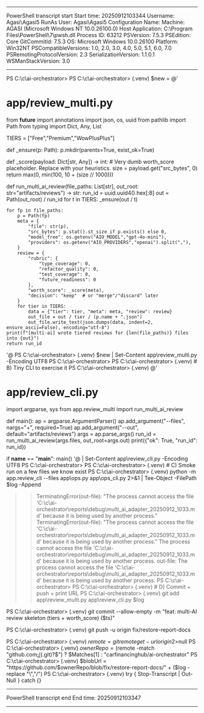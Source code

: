 **********************
PowerShell transcript start
Start time: 20250912103344
Username: Agasi\Agasi5
RunAs User: Agasi\Agasi5
Configuration Name: 
Machine: AGASI (Microsoft Windows NT 10.0.26100.0)
Host Application: C:\Program Files\PowerShell\7\pwsh.dll
Process ID: 63212
PSVersion: 7.5.3
PSEdition: Core
GitCommitId: 7.5.3
OS: Microsoft Windows 10.0.26100
Platform: Win32NT
PSCompatibleVersions: 1.0, 2.0, 3.0, 4.0, 5.0, 5.1, 6.0, 7.0
PSRemotingProtocolVersion: 2.3
SerializationVersion: 1.1.0.1
WSManStackVersion: 3.0
**********************
PS C:\c\ai-orchestrator>
PS C:\c\ai-orchestrator>
(.venv) $new = @'
# app/review_multi.py
from __future__ import annotations
import json, os, uuid
from pathlib import Path
from typing import Dict, Any, List

TIERS = ["Free","Premium","WowPlusPlus"]

def _ensure(p: Path): p.mkdir(parents=True, exist_ok=True)

def _score(payload: Dict[str, Any]) -> int:
    # Very dumb worth_score placeholder. Replace with your heuristics.
    size = payload.get("src_bytes", 0)
    return max(0, min(100, 10 + (size // 1000)))

def run_multi_ai_review(file_paths: List[str], out_root: str="artifacts/reviews") -> str:
    run_id = uuid.uuid4().hex[:8]
    out = Path(out_root) / run_id
    for t in TIERS:
        _ensure(out / t)

    for fp in file_paths:
        p = Path(fp)
        meta = {
            "file": str(p),
            "src_bytes": p.stat().st_size if p.exists() else 0,
            "model_free": os.getenv("AIO_MODEL","gpt-4o-mini"),
            "providers": os.getenv("AIO_PROVIDERS","openai").split(","),
        }
        review = {
            "rubric": {
                "type_coverage": 0,
                "refactor_quality": 0,
                "test_coverage": 0,
                "future_readiness": 0
            },
            "worth_score": _score(meta),
            "decision": "keep"  # or "merge"/"discard" later
        }
        for tier in TIERS:
            data = {"tier": tier, "meta": meta, "review": review}
            out_file = out / tier / (p.name + ".json")
            out_file.write_text(json.dumps(data, indent=2, ensure_ascii=False), encoding="utf-8")
    print(f"[multi-ai] wrote tiered reviews for {len(file_paths)} files into {out}")
    return run_id
'@
PS C:\c\ai-orchestrator>
(.venv) $new | Set-Content app\review_multi.py -Encoding UTF8
PS C:\c\ai-orchestrator>
PS C:\c\ai-orchestrator>
(.venv) # B) Tiny CLI to exercise it
PS C:\c\ai-orchestrator>
(.venv) @'
# app/review_cli.py
import argparse, sys
from app.review_multi import run_multi_ai_review

def main():
    ap = argparse.ArgumentParser()
    ap.add_argument("--files", nargs="+", required=True)
    ap.add_argument("--out", default="artifacts/reviews")
    args = ap.parse_args()
    run_id = run_multi_ai_review(args.files, out_root=args.out)
    print({"ok": True, "run_id": run_id})

if __name__ == "__main__":
    main()
'@ | Set-Content app\review_cli.py -Encoding UTF8
PS C:\c\ai-orchestrator>
PS C:\c\ai-orchestrator>
(.venv) # C) Smoke run on a few files we know exist
PS C:\c\ai-orchestrator>
(.venv) python -m app.review_cli --files app\ops.py app\ops_cli.py 2>&1 | Tee-Object -FilePath $log -Append
>> TerminatingError(out-file): "The process cannot access the file 'C:\c\ai-orchestrator\reports\debug\multi_ai_adapter_20250912_1033.md' because it is being used by another process."
>> TerminatingError(out-file): "The process cannot access the file 'C:\c\ai-orchestrator\reports\debug\multi_ai_adapter_20250912_1033.md' because it is being used by another process."
The process cannot access the file 'C:\c\ai-orchestrator\reports\debug\multi_ai_adapter_20250912_1033.md' because it is being used by another process.
out-file: The process cannot access the file 'C:\c\ai-orchestrator\reports\debug\multi_ai_adapter_20250912_1033.md' because it is being used by another process.
PS C:\c\ai-orchestrator>
PS C:\c\ai-orchestrator>
(.venv) # D) Commit + push + print URL
PS C:\c\ai-orchestrator>
(.venv) git add app\review_multi.py app\review_cli.py $log

PS C:\c\ai-orchestrator>
(.venv) git commit --allow-empty -m "feat: multi-AI review skeleton (tiers + worth_score) ($ts)"

PS C:\c\ai-orchestrator>
(.venv) git push -u origin fix/restore-report-docs

PS C:\c\ai-orchestrator>
(.venv) $remote = git remote get-url origin 2>$null
PS C:\c\ai-orchestrator>
(.venv) $ownerRepo = ($remote -match "github\.com[:/](.+?)(\.git)?$") ? $Matches[1] : "carfinancinghub/ai-orchestrator"
PS C:\c\ai-orchestrator>
(.venv) $blobUrl = "https://github.com/$ownerRepo/blob/fix/restore-report-docs/" + ($log -replace "\\","/")
PS C:\c\ai-orchestrator>
(.venv) try { Stop-Transcript | Out-Null } catch {}
**********************
PowerShell transcript end
End time: 20250912103347
**********************
